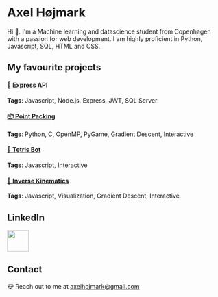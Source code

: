 # Axel Højmark

Hi 👋. I'm a Machine learning and datascience student from Copenhagen with a passion for web development. I am highly proficient in Python, Javascript, SQL, HTML and CSS. 

## My favourite projects
#### [🔐 Express API](https://github.com/hojmax/ExpressAPI)

**Tags**: Javascript, Node.js, Express, JWT, SQL Server

#### [📦 Point Packing](https://github.com/hojmax/Point-Packing)
**Tags**: Python, C, OpenMP, PyGame, Gradient Descent, Interactive

#### [🤖 Tetris Bot](https://github.com/hojmax/tetrisBot-2.0)
**Tags**: Javascript, Interactive


#### [🦾 Inverse Kinematics](https://github.com/hojmax/kinematic_vis)
**Tags**: Javascript, Visualization, Gradient Descent, Interactive

## LinkedIn
[<img width="50px" src="https://upload.wikimedia.org/wikipedia/commons/thumb/c/ca/LinkedIn_logo_initials.png/640px-LinkedIn_logo_initials.png">](https://www.linkedin.com/in/axelhojmark/)

## Contact
📪 Reach out to me at axelhojmark@gmail.com
